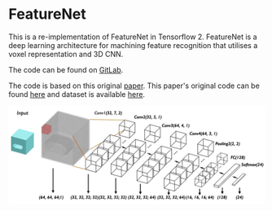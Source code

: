 # FeatureNet
This is a re-implementation of FeatureNet in Tensorflow 2. FeatureNet is a deep learning architecture for machining feature recognition that utilises a voxel representation and 3D CNN. 

The code can be found on [GitLab](https://gitlab.com/qub_femg/machine-learning/featurenet-tensorflow-2).

The code is based on this original [paper](https://www.sciencedirect.com/science/article/abs/pii/S0010448518301349). This paper's original code can be found [here](https://github.com/zibozzb/FeatureNet) and dataset is available [here](https://github.com/madlabub/Machining-feature-dataset).

![featurenet_network](imgs/featurenet.png)

